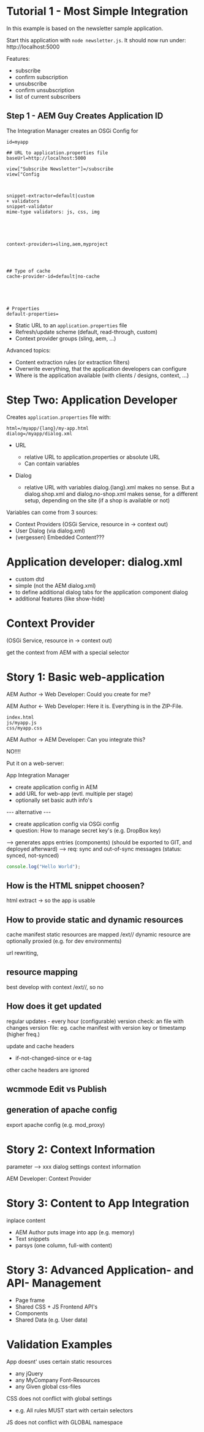 # Tutorial 1 - Most Simple Integration

In this example is based on the newsletter sample application. 

Start this application with `node newsletter.js`. It should now run under: http://localhost:5000

Features:

  - subscribe
  - confirm subscription
  - unsubscribe
  - confirm unsubscription
  - list of current subscribers

 
## Step 1 - AEM Guy Creates Application ID

The Integration Manager creates an OSGi Config for 

```properties
id=myapp

## URL to application.properties file
baseUrl=http://localhost:5000

view["Subscribe Newsletter"]=/subscribe
view["Config



snippet-extractor=default|custom
+ validators
snippet-validator
mime-type validators: js, css, img





context-providers=sling,aem,myproject




## Type of cache
cache-provider-id=default|no-cache





# Properties 
default-properties=
```


- Static URL to an `application.properties` file
- Refresh/update scheme (default, read-through, custom)
- Context provider groups (sling, aem, ...)

Advanced topics:

- Content extraction rules (or extraction filters)
- Overwrite everything, that the application developers can configure
- Where is the application available (with clients / designs, context, ...)


# Step Two: Application Developer

Creates `application.properties` file with: 

```properties
html=/myapp/{lang}/my-app.html
dialog=/myapp/dialog.xml
```


- URL
  - relative URL to application.properties or absolute URL
  - Can contain variables
  
- Dialog
  - relative URL with variables dialog.{lang}.xml makes no sense. But a dialog.shop.xml and dialog.no-shop.xml makes sense,
    for a different setup, depending on the site (if a shop is available or not)
  
Variables can come from 3 sources:
- Context Providers (OSGi Service, resource in &rarr; context out) 
- User Dialog (via dialog.xml)
- (vergessen)  Embedded Content???

# Application developer: dialog.xml

- custom dtd
- simple (not the AEM dialog.xml)
- to define additional dialog tabs for the application component dialog
- additional features (like show-hide)





# Context Provider
(OSGi Service, resource in &rarr; context out)

get the context from AEM with a special selector




# Story 1: Basic web-application

AEM Author &rarr; Web Developer: Could you create for me?

AEM Author &larr; Web Developer: Here it is. Everything is in the ZIP-File.

    index.html
    js/myapp.js
    css/myapp.css
   

AEM Author &rarr; AEM Developer: Can you integrate this?

NO!!!!

Put it on a web-server: 


App Integration Manager

- create application config in AEM
- add URL for web-app (evtl. multiple per stage)
- optionally set basic auth info's

--- alternative ---

- create application config via OSGi config
- question: How to manage secret key's (e.g. DropBox key)

--> generates apps entries (components) (should be exported to GIT, and deployed afterward)
--> req: sync and out-of-sync messages (status: synced, not-synced)

```javascript
console.log("Hello World");
```


## How is the HTML snippet choosen?

html extract -> so the app is usable

## How to provide static and dynamic resources

cache manifest
static resources are mapped /ext/<app-id>/
dynamic resource are optionally proxied (e.g. for dev environments) 

url rewriting, 

## resource mapping

best develop with context /ext/<app-id>/, so no 

## How does it get updated

regular updates - every hour (configurable)
version check: an file with changes 
version file: eg. cache manifest with version key or timestamp
 (higher freq.)
 
update and cache headers
- if-not-changed-since or e-tag

other cache headers are ignored

## wcmmode Edit vs Publish

## generation of apache config

export apache config (e.g. mod_proxy)

# Story 2: Context Information

parameter --> xxx
dialog settings
context information

AEM Developer: Context Provider

# Story 3: Content to App Integration

inplace content
- AEM Author puts image into app (e.g. memory)
- Text snippets
- parsys (one column, full-with content)

# Story 3: Advanced Application- and API- Management

- Page frame
- Shared CSS + JS Frontend API's 
- Components
- Shared Data (e.g. User data)

 




# Validation Examples

App doesnt' uses certain static resources

- any jQuery
- any MyCompany Font-Resources
- any Given global css-files

CSS does not conflict with global settings

- e.g. All rules MUST start with certain selectors

JS does not conflict with GLOBAL namespace
